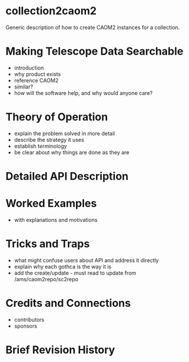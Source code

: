 # collection2caom2
Generic description of how to create CAOM2 instances for a collection.

# Making Telescope Data Searchable
- introduction
- why product exists
- reference CAOM2
- similar?
- how will the software help, and why would anyone care?

# Theory of Operation
- explain the problem solved in more detail
- describe the strategy it uses
- establish terminology
- be clear about why things are done as they are

# Detailed API Description

# Worked Examples
- with explanations and motivations

# Tricks and Traps
- what might confuse users about API and address it directly
- explain why each gothca is the way it is
- add the create/update - must read to update from /ams/caom2repo/sc2repo

# Credits and Connections
- contributors
- sponsors

# Brief Revision History
